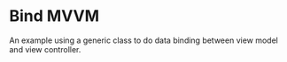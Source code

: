 # Bind MVVM
An example using a generic class to do data binding between view model and view controller.
